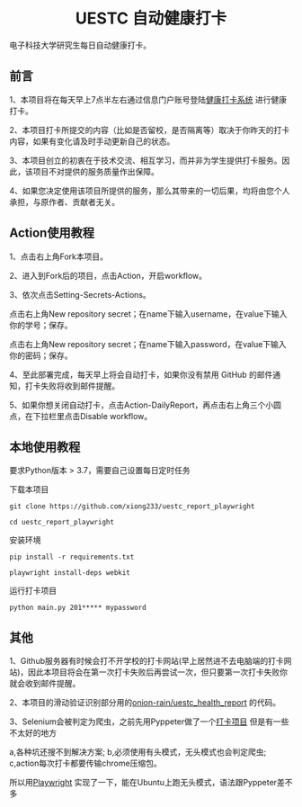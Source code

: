 <h1 align="center">UESTC 自动健康打卡</h1>

电子科技大学研究生每日自动健康打卡。

## 前言

1、本项目将在每天早上7点半左右通过信息门户账号登陆[健康打卡系统](https://eportal.uestc.edu.cn/jkdkapp/sys/lwReportEpidemicStu/*default/index.do) 进行健康打卡。

2、本项目打卡所提交的内容（比如是否留校，是否隔离等）取决于你昨天的打卡内容，如果有变化请及时手动更新自己的状态。

3、本项目创立的初衷在于技术交流、相互学习，而并非为学生提供打卡服务。因此，该项目不对提供的服务质量作出保障。

4、如果您决定使用该项目所提供的服务，那么其带来的一切后果，均将由您个人承担，与原作者、贡献者无关。

## Action使用教程

1、点击右上角Fork本项目。

2、进入到Fork后的项目，点击Action，开启workflow。

3、依次点击Setting-Secrets-Actions。

点击右上角New repository secret；在name下输入username，在value下输入你的学号；保存。

点击右上角New repository secret；在name下输入password，在value下输入你的密码；保存。

4、至此部署完成，每天早上将会自动打卡，如果你没有禁用 GitHub 的邮件通知，打卡失败将收到邮件提醒。

5、如果你想关闭自动打卡，点击Action-DailyReport，再点击右上角三个小圆点，在下拉栏里点击Disable workflow。


## 本地使用教程
要求Python版本 > 3.7，需要自己设置每日定时任务

下载本项目

`git clone https://github.com/xiong233/uestc_report_playwright`

`cd uestc_report_playwright`

安装环境

`pip install -r requirements.txt`

`playwright install-deps webkit
`

运行打卡项目

`python main.py 201***** mypassword`

## 其他

1、Github服务器有时候会打不开学校的打卡网站(早上居然进不去电脑端的打卡网站)，因此本项目将会在第一次打卡失败后再尝试一次，但只要第一次打卡失败你就会收到邮件提醒。

2、本项目的滑动验证识别部分用的[onion-rain/uestc_health_report](https://github.com/onion-rain/uestc_health_report) 的代码。

3、Selenium会被判定为爬虫，之前先用Pyppeter做了一个[打卡项目](https://github.com/xiong233/uestc_report_public) 
但是有一些不太好的地方

a,各种坑还搜不到解决方案; b,必须使用有头模式，无头模式也会判定爬虫; c,action每次打卡都要传输chrome压缩包。

所以用[Playwright](https://github.com/microsoft/playwright-python) 实现了一下，能在Ubuntu上跑无头模式，语法跟Pyppeter差不多